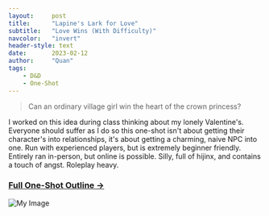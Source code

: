 ```yaml
---
layout:     post
title:      "Lapine's Lark for Love"
subtitle:   "Love Wins (With Difficulty)"
navcolor:   "invert"
header-style: text
date:       2023-02-12
author:     "Quan"
tags:
    - D&D
    - One-Shot
---
```


> Can an ordinary village girl win the heart of the crown princess?

I worked on this idea during class thinking about my lonely Valentine's. Everyone should suffer as I do so this one-shot isn't about getting their character's into relationships, it's about getting a charming, naive NPC into one. Run with experienced players, but is extremely beginner friendly. Entirely ran in-person, but online is possible. Silly, full of hijinx, and contains a touch of angst. Roleplay heavy.

### [Full One-Shot Outline →](https://docs.google.com/document/d/e/2PACX-1vTxbMWPQMb8e-62htF3gQbcwW7GwBmGfK1ycZy4pwb2kStmlAPr7h8hm1wLPlFAx2WXxGED9LS9ENrN/pub) <!-- Link to full story -->

![My Image](/assets/images/lapine.png "Lapine")